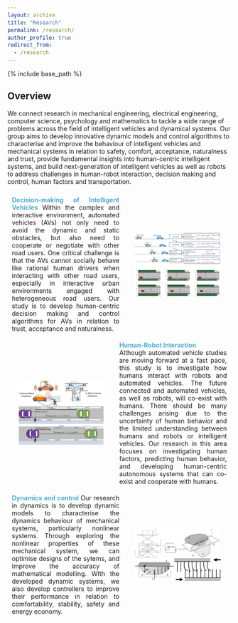 ```yaml
---
layout: archive
title: "Research"
permalink: /research/
author_profile: true
redirect_from:
  - /research
---
```

{% include base_path %}

## Overview
We connect research in mechanical engineering, electrical engineering, computer science, psychology and mathematics to tackle a wide range of problems across the field of intelligent vehicles and dynamical systems. Our group aims to develop innovative dynamic models and control algorithms to characterise and improve the behaviour of intelligent vehicles and mechanical systems in relation to safety, comfort, acceptance, naturalness and trust, provide fundamental insights into human-centric intelligent systems, and build next-generation of intelligent vehicles as well as robots to address challenges in human-robot interaction, decision making and control, human factors and transportation.


<div style="display: flex; width: 100%;">
    <div style="flex: 1; padding: 10px; text-align: justify;">
        <strong style="color: #52adc8;"> Decision-making of Intelligent Vehicles </strong>
        Within the complex and interactive environment, automated vehicles (AVs) not only need to avoid the dynamic and static obstacles, but also need to cooperate or negotiate with other road users. One critical challenge is that the AVs cannot socially behave like rational human drivers when interacting with other road users, especially in interactive urban environments engaged with heterogeneous road users. Our study is to develop human-centric decision making and control algorithms for AVs in relation to trust, acceptance and naturalness.
    </div>
    <div style="flex: 1; display: flex; align-items: center; justify-content: center;">
        <img src="/images/a1.jpeg" alt="a1" style="width: 80%; height: auto; max-height: 100%; object-fit: cover;">
    </div>
</div>

<div style="display: flex; width: 100%;">
    <div style="flex: 1; display: flex; align-items: center; justify-content: center;">
        <img src="/images/a2.jpeg" alt="a2" style="width: 80%; height: auto; max-height: 100%; object-fit: cover;">
    </div>
    <div style="flex: 1; padding: 10px; display: flex; flex-direction: column; justify-content: center; text-align: justify;">
        <strong style="color: #52adc8;"> Human-Robot Interaction </strong>
        Although automated vehicle studies are moving forward at a fast pace, this study is to investigate how humans interact with robots and automated vehicles. The future connected and automated vehicles, as well as robots, will co-exist with humans. There should be many challenges arising due to the uncertainty of human behavior and the limited understanding between humans and robots or intelligent vehicles. Our research in this area focuses on investigating human factors, predicting human behavior, and developing human-centric autonomous systems that can co-exist and cooperate with humans.
    </div>  
</div>


<div style="display: flex; width: 100%;">
    <div style="flex: 1; padding: 10px; text-align: justify;">
        <strong style="color: #52adc8;"> Dynamics and control </strong>
       Our research in dynamics  is to develop dynamic models to characterise the dynamics behaviour of mechanical systems,  particularly nonlinear systems. Through exploring the nonlinear properties of these mechanical system, we can optimise designs of the sytems, and improve the accuracy of mathematical modelling. WIth the developed dynamic systems, we also develop controllers to improve their performance in relation to comfortability, stability, safety and energy economy.
    </div>
    <div style="flex: 1; display: flex; align-items: center; justify-content: center;">
        <img src="/images/a3.jpeg" alt="a3" style="width: 80%; height: auto; max-height: 100%; object-fit: cover;">
    </div>
</div>

